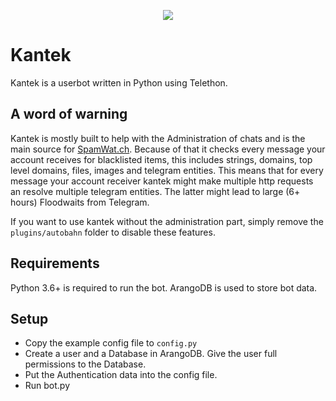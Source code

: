 <p align="center">
  <img src="https://i.sitischu.com/kantek_main_smol_256.png">
</p>

# Kantek
Kantek is a userbot written in Python using Telethon.

## A word of warning
Kantek is mostly built to help with the Administration of chats and is the main source for [SpamWat.ch](https://spamwat.ch). 
Because of that it checks every message your account receives for blacklisted items, this includes strings, domains, top level domains, files, images and telegram entities. This means that for every message your account receiver kantek might make multiple http requests an resolve multiple telegram entities. The latter might lead to large (6+ hours) Floodwaits from Telegram.

If you want to use kantek without the administration part, simply remove the `plugins/autobahn` folder to disable these features. 

## Requirements
Python 3.6+ is required to run the bot.
ArangoDB is used to store bot data.

## Setup
- Copy the example config file to `config.py`
- Create a user and a Database in ArangoDB. Give the user full permissions to the Database.
 - Put the Authentication data into the config file.
- Run bot.py
